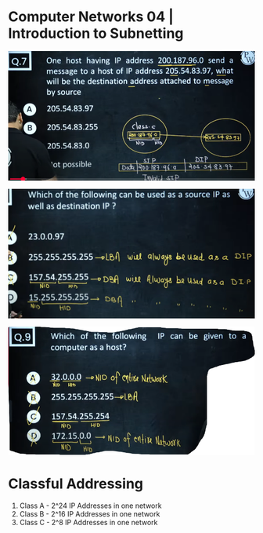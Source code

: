 # Computer Networks 04 | Introduction to Subnetting

![alt text](image-38.png)

![alt text](image-39.png)

![alt text](image-40.png)

# Classful Addressing
1. Class A - 2^24 IP Addresses in one network
2. Class B - 2^16 IP Addresses in one network
3. Class C - 2^8 IP Addresses in one network